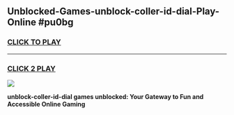 
## Unblocked-Games-unblock-coller-id-dial-Play-Online #pu0bg
<h3>
<a href="https://news.freeplayer.one?title=unblock-coller-id-dial&ref=3">CLICK TO PLAY</a></h3>
<hr>

<h3>
<a href="https://news.freeplayer.one?title=unblock-coller-id-dial&ref=3">CLICK 2 PLAY</a>
  
</h3>

<a href="https://news.freeplayer.one?title=unblock-coller-id-dial&ref=3"><img src="https://clearcache.store/games.png"></a>


**unblock-coller-id-dial games unblocked: Your Gateway to Fun and Accessible Online Gaming**
